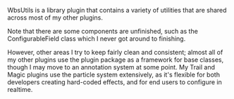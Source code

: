 WbsUtils is a library plugin that contains a variety of utilities that are shared across most of my other plugins.

Note that there are some components are unfinished, such as the ConfigurableField class which I never got around to finishing.

However, other areas I try to keep fairly clean and consistent; almost all of my other plugins use the plugin package as a framework for base classes, though I may move to an annotation system at some point. My Trail and Magic plugins use the particle system extensively, as it's flexible for both developers creating hard-coded effects, and for end users to configure in realtime.
